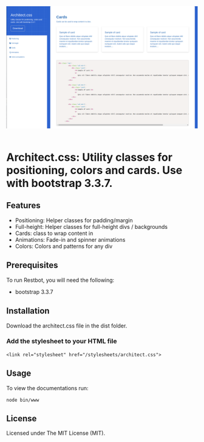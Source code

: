 <div align="center">
  <img src="./public/images/architect-demo.png"><br><br>
</div>

# Architect.css: Utility classes for positioning, colors and cards. Use with bootstrap 3.3.7.

## Features
- Positioning: Helper classes for padding/margin
- Full-height: Helper classes for full-height divs / backgrounds
- Cards: class to wrap content in
- Animations: Fade-in and spinner animations
- Colors: Colors and patterns for any div

## Prerequisites
To run Restbot, you will need the following:
- bootstrap 3.3.7

## Installation
Download the architect.css file in the dist folder.

### Add the stylesheet to your HTML file
```
<link rel="stylesheet" href="/stylesheets/architect.css">
```

## Usage
To view the documentations run:
```
node bin/www
```

## License
Licensed under The MIT License (MIT).
